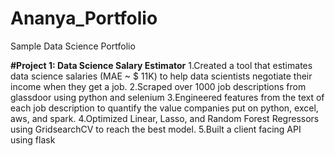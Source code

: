 # Ananya_Portfolio
Sample Data Science Portfolio

**#Project 1: Data Science Salary Estimator**
1.Created a tool that estimates data science salaries (MAE ~ $ 11K) to help data scientists negotiate their income when they get a job.
2.Scraped over 1000 job descriptions from glassdoor using python and selenium
3.Engineered features from the text of each job description to quantify the value companies put on python, excel, aws, and spark.
4.Optimized Linear, Lasso, and Random Forest Regressors using GridsearchCV to reach the best model.
5.Built a client facing API using flask

